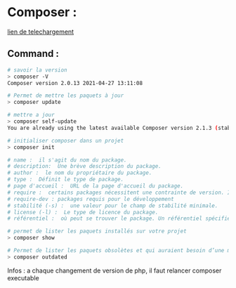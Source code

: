 # Composer : 
[lien de telechargement](https://getcomposer.org/download/)

## Command : 
```bash
# savoir la version 
> composer -V
Composer version 2.0.13 2021-04-27 13:11:08
```

```bash
# Permet de mettre les paquets à jour
> composer update
```

```bash
# mettre a jour
> composer self-update
You are already using the latest available Composer version 2.1.3 (stable channel).
```

```bash
# initialiser composer dans un projet
> composer init

# name :  il s'agit du nom du package.
# description:  Une brève description du package.
# author :  le nom du propriétaire du package.
# type :  Définit le type de package.
# page d'accueil :  URL de la page d'accueil du package.
# require :  certains packages nécessitent une contrainte de version. Il doit être au format « proj/paa:1.0.0 »
# require-dev : packages requis pour le développement
# stabilité (-s) :  une valeur pour le champ de stabilité minimale.
# license (-l) :  Le type de licence du package.
# référentiel :  où peut se trouver le package. Un référentiel spécifie où un package est hébergé.
```

```bash
# permet de lister les paquets installés sur votre projet
> composer show
```

```bash
# Permet de lister les paquets obsolètes et qui auraient besoin d’une mise à jour (si possible, à adapter selon votre cas).
> composer outdated
```

Infos : a chaque changement de version de php, il faut relancer composer executable